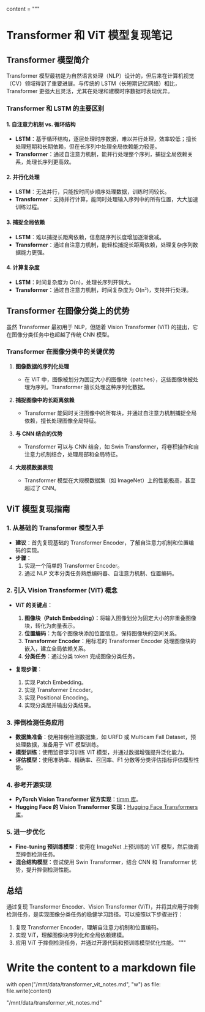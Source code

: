 content = """
# Transformer 和 ViT 模型复现笔记

## Transformer 模型简介

Transformer 模型最初是为自然语言处理（NLP）设计的，但后来在计算机视觉（CV）领域得到了重要进展。与传统的 LSTM（长短期记忆网络）相比，Transformer 更强大且灵活，尤其在处理和建模时序数据时表现优异。

### Transformer 和 LSTM 的主要区别

#### 1. 自注意力机制 vs. 循环结构
- **LSTM**：基于循环结构，逐层处理时序数据，难以并行处理，效率较低；擅长处理短期和长期依赖，但在长序列中处理全局依赖能力较差。
- **Transformer**：通过自注意力机制，能并行处理整个序列，捕捉全局依赖关系，处理长序列更高效。

#### 2. 并行化处理
- **LSTM**：无法并行，只能按时间步顺序处理数据，训练时间较长。
- **Transformer**：支持并行计算，能同时处理输入序列中的所有位置，大大加速训练过程。

#### 3. 捕捉全局依赖
- **LSTM**：难以捕捉长距离依赖，信息随序列长度增加逐渐衰减。
- **Transformer**：通过自注意力机制，能轻松捕捉长距离依赖，处理复杂序列数据能力更强。

#### 4. 计算复杂度
- **LSTM**：时间复杂度为 O(n)，处理长序列开销大。
- **Transformer**：通过自注意力机制，时间复杂度为 O(n²)，支持并行处理。

## Transformer 在图像分类上的优势

虽然 Transformer 最初用于 NLP，但随着 Vision Transformer (ViT) 的提出，它在图像分类任务中也超越了传统 CNN 模型。

### Transformer 在图像分类中的关键优势

1. **图像数据的序列化处理**
   - 在 ViT 中，图像被划分为固定大小的图像块（patches），这些图像块被处理为序列。Transformer 擅长处理这种序列化数据。

2. **捕捉图像中的长距离依赖**
   - Transformer 能同时关注图像中的所有块，并通过自注意力机制捕捉全局依赖，擅长处理图像全局特征。

3. **与 CNN 结合的优势**
   - Transformer 可以与 CNN 结合，如 Swin Transformer，将卷积操作和自注意力机制结合，处理局部和全局特征。

4. **大规模数据表现**
   - Transformer 模型在大规模数据集（如 ImageNet）上的性能极高，甚至超过了 CNN。

## ViT 模型复现指南

### 1. 从基础的 Transformer 模型入手

- **建议**：首先复现基础的 Transformer Encoder，了解自注意力机制和位置编码的实现。
- **步骤**：
  1. 实现一个简单的 Transformer Encoder。
  2. 通过 NLP 文本分类任务熟悉编码器、自注意力机制、位置编码。

### 2. 引入 Vision Transformer (ViT) 概念

- **ViT 的关键点**：
  1. **图像块（Patch Embedding）**：将输入图像划分为固定大小的非重叠图像块，转化为向量表示。
  2. **位置编码**：为每个图像块添加位置信息，保持图像块的空间关系。
  3. **Transformer Encoder**：用标准的 Transformer Encoder 处理图像块的嵌入，建立全局依赖关系。
  4. **分类任务**：通过分类 token 完成图像分类任务。

- **复现步骤**：
  1. 实现 Patch Embedding。
  2. 实现 Transformer Encoder。
  3. 实现 Positional Encoding。
  4. 实现分类层并输出分类结果。

### 3. 摔倒检测任务应用

- **数据集准备**：使用摔倒检测数据集，如 URFD 或 Multicam Fall Dataset，预处理数据，准备用于 ViT 模型训练。
- **模型训练**：使用监督学习训练 ViT 模型，并通过数据增强提升泛化能力。
- **评估模型**：使用准确率、精确率、召回率、F1 分数等分类评估指标评估模型性能。

### 4. 参考开源实现

- **PyTorch Vision Transformer 官方实现**：[timm 库](https://github.com/rwightman/pytorch-image-models)。
- **Hugging Face 的 Vision Transformer 实现**：[Hugging Face Transformers 库](https://huggingface.co/transformers/model_doc/vit.html)。

### 5. 进一步优化

- **Fine-tuning 预训练模型**：使用在 ImageNet 上预训练的 ViT 模型，然后微调至摔倒检测任务。
- **混合结构模型**：尝试使用 Swin Transformer，结合 CNN 和 Transformer 优势，提升摔倒检测性能。

## 总结

通过复现 Transformer Encoder、Vision Transformer (ViT)，并将其应用于摔倒检测任务，是实现图像分类任务的稳健学习路径。可以按照以下步骤进行：
1. 复现 Transformer Encoder，理解自注意力机制和位置编码。
2. 实现 ViT，理解图像块序列化和全局依赖建模。
3. 应用 ViT 于摔倒检测任务，并通过开源代码和预训练模型优化性能。
"""

# Write the content to a markdown file
with open("/mnt/data/transformer_vit_notes.md", "w") as file:
    file.write(content)

"/mnt/data/transformer_vit_notes.md"





